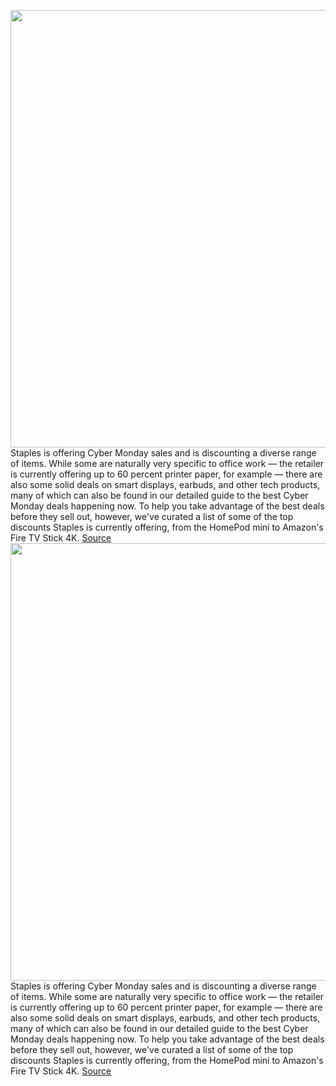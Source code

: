 <img src='https://cdn.vox-cdn.com/thumbor/5-okHPb0ih9XaxMQLbf2SfV3hGU=/0x0:2040x1360/1200x800/filters:focal(857x517:1183x843)/cdn.vox-cdn.com/uploads/chorus_image/image/70188963/dseifert_201107_4281_0004.0.5.jpg' width='700px' /><br/>
Staples is offering Cyber Monday sales and is discounting a diverse range of items. While some are naturally very specific to office work  — the retailer is currently offering up to 60 percent printer paper, for example — there are also some solid deals on smart displays, earbuds, and other tech products, many of which can also be found in our detailed guide to the best Cyber Monday deals happening now. To help you take advantage of the best deals before they sell out, however, we've curated a list of some of the top discounts Staples is currently offering, from the HomePod mini to Amazon's Fire TV Stick 4K.
<a href='https://www.theverge.com/22796424/staples-black-friday-2021-tech-cyber-monday-headphones-tablets-smart-displays'> Source <a/><img src='https://cdn.vox-cdn.com/thumbor/5-okHPb0ih9XaxMQLbf2SfV3hGU=/0x0:2040x1360/1200x800/filters:focal(857x517:1183x843)/cdn.vox-cdn.com/uploads/chorus_image/image/70188963/dseifert_201107_4281_0004.0.5.jpg' width='700px' /><br/>
Staples is offering Cyber Monday sales and is discounting a diverse range of items. While some are naturally very specific to office work  — the retailer is currently offering up to 60 percent printer paper, for example — there are also some solid deals on smart displays, earbuds, and other tech products, many of which can also be found in our detailed guide to the best Cyber Monday deals happening now. To help you take advantage of the best deals before they sell out, however, we've curated a list of some of the top discounts Staples is currently offering, from the HomePod mini to Amazon's Fire TV Stick 4K.
<a href='https://www.theverge.com/22796424/staples-black-friday-2021-tech-cyber-monday-headphones-tablets-smart-displays'> Source <a/>